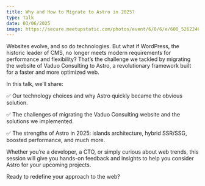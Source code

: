 ```yaml
---
title: Why and How to Migrate to Astro in 2025?
type: Talk
date: 03/06/2025
image: https://secure.meetupstatic.com/photos/event/6/0/6/e/600_526224686.webp?w=384
---
```


Websites evolve, and so do technologies. But what if WordPress, the historic leader of CMS, no longer meets modern requirements for performance and flexibility? That’s the challenge we tackled by migrating the website of Vaduo Consulting to Astro, a revolutionary framework built for a faster and more optimized web.

In this talk, we’ll share:

✅ Our technology choices and why Astro quickly became the obvious solution.

✅ The challenges of migrating the Vaduo Consulting website and the solutions we implemented.

✅ The strengths of Astro in 2025: islands architecture, hybrid SSR/SSG, boosted performance, and much more.

Whether you’re a developer, a CTO, or simply curious about web trends, this session will give you hands-on feedback and insights to help you consider Astro for your upcoming projects.

Ready to redefine your approach to the web?
